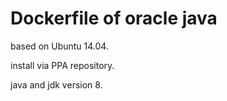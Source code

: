 # Dockerfile of oracle java

based on Ubuntu 14.04.

install via PPA repository.

java and jdk version 8.

